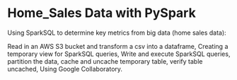 # Home_Sales Data with PySpark

Using SparkSQL to determine key metrics from big data (home sales data):

Read in an AWS S3 bucket and transform a csv into a dataframe,
Creating a temporary view for SparkSQL queries,
Write and execute SparkSQL queries,
partition the data,
cache and uncache temporary table,
verify table uncached,
Using Google Collaboratory.
